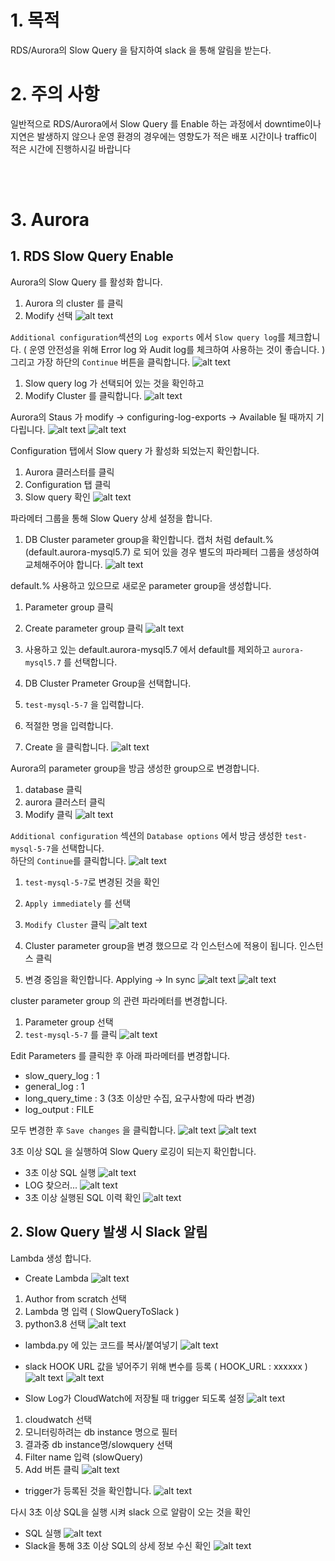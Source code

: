 # 1. 목적
RDS/Aurora의 Slow Query 을 탐지하여 slack 을 통해 알림을 받는다.

# 2. 주의 사항
일반적으로 RDS/Aurora에서 Slow Query 를 Enable 하는 과정에서 downtime이나 지연은 발생하지 않으나 운영 환경의 경우에는 영향도가 적은 배포 시간이나 traffic이 적은 시간에 진행하시길 바랍니다

<br><br>

# 3. Aurora

## 1. RDS Slow Query Enable
Aurora의 Slow Query 를 활성화 합니다.
1. Aurora 의 cluster 를 클릭
2. Modify 선택 
![alt text](img/iShot_2023-02-04_20.33.07.png)

`Additional configuration`섹션의 `Log exports` 에서 `Slow query log`를 체크합니다. ( 운영 안전성을 위해 Error log 와 Audit log를 체크하여 사용하는 것이 좋습니다. ) 
그리고 가장 하단의 `Continue` 버튼을 클릭합니다.
![alt text](img/iShot_2023-02-04_20.37.10.png)


1. Slow query log 가 선택되어 있는 것을 확인하고
2. Modify Cluster 를 클릭합니다.
![alt text](img/iShot_2023-02-04_20.40.03.png)


Aurora의 Staus 가 modify -> configuring-log-exports -> Available 될 때까지 기다립니다.
![alt text](img/iShot_2023-02-04_20.41.32.png)
![alt text](img/iShot_2023-02-04_20.45.06.png)

Configuration 탭에서 Slow query 가 활성화 되었는지 확인합니다.
1. Aurora 클러스터를 클릭
2. Configuration 탭 클릭
3. Slow query 확인
![alt text](img/iShot_2023-02-04_20.46.31.png)

파라메터 그룹을 통해 Slow Query 상세 설정을 합니다.
1. DB Cluster parameter group을 확인합니다. 캡처 처럼 default.% (default.aurora-mysql5.7) 로 되어 있을 경우 별도의 파라페터 그룹을 생성하여 교체해주어야 합니다.
![alt text](img/iShot_2023-02-04_20.50.11.png)

default.% 사용하고 있으므로 새로운 parameter group을 생성합니다.
1. Parameter group 클릭
2. Create parameter group 클릭
![alt text](img/iShot_2023-02-04_20.53.49.png)

1. 사용하고 있는 default.aurora-mysql5.7 에서 default를 제외하고 `aurora-mysql5.7` 를 선택합니다.
2. DB Cluster Prameter Group을 선택합니다.
3. `test-mysql-5-7` 을 입력합니다.
4. 적절한 명을 입력합니다.
5. Create 을 클릭합니다.
![alt text](img/iShot_2023-02-04_20.56.07.png)


Aurora의 parameter group을 방금 생성한 group으로 변경합니다.
1. database 클릭
2. aurora 클러스터 클릭
3. Modify 클릭
![alt text](img/iShot_2023-02-04_20.59.17.png)

`Additional configuration` 섹션의 `Database options` 에서 방금 생성한 `test-mysql-5-7`을 선택합니다.<br>
하단의 `Continue`를 클릭합니다.
![alt text](img/iShot_2023-02-04_21.01.01.png)


1. `test-mysql-5-7`로 변경된 것을 확인
2. `Apply immediately` 를 선택
3. `Modify Cluster` 클릭
![alt text](img/iShot_2023-02-04_21.03.39.png)


1. Cluster parameter group을 변경 했으므로 각 인스턴스에 적용이 됩니다. 인스턴스 클릭
2. 변경 중임을 확인합니다. Applying -> In sync
![alt text](img/iShot_2023-02-04_21.15.12.png)
![alt text](img/iShot_2023-02-04_21.19.21.png)


cluster parameter group 의 관련 파라메터를 변경합니다.
1. Parameter group 선택
2. `test-mysql-5-7` 를 클릭
![alt text](img/iShot_2023-02-04_21.22.39.png)

Edit Parameters 를 클릭한 후 아래 파라메터를 변경합니다.
- slow_query_log : 1
- general_log : 1
- long_query_time : 3 (3초 이상만 수집, 요구사항에 따라 변경)
- log_output : FILE <br>

모두 변경한 후 `Save changes` 을 클릭합니다.
![alt text](img/iShot_2023-02-04_21.23.54.png)
![alt text](img/iShot_2023-02-04_21.25.20.png)

3초 이상 SQL 을 실행하여 Slow Query 로깅이 되는지 확인합니다.
- 3초 이상 SQL 실행
![alt text](img/iShot_2023-02-04_21.30.57.png)
- LOG 찾으러...
![alt text](img/iShot_2023-02-04_21.32.54.png)
- 3초 이상 실행된 SQL 이력 확인
![alt text](img/iShot_2023-02-04_21.34.15.png)


## 2. Slow Query 발생 시 Slack 알림
Lambda 생성 합니다.
- Create Lambda
![alt text](img/iShot_2023-02-04_21.40.13.png)

1. Author from scratch 선택
2. Lambda 명 입력 ( SlowQueryToSlack )
3. python3.8 선택
![alt text](img/iShot_2023-02-04_21.41.45.png)

- lambda.py 에 있는 코드를 복사/붙여넣기
![alt text](img/iShot_2023-02-04_21.44.32.png)

- slack HOOK URL 값을 넣어주기 위해 변수를 등록 ( HOOK_URL : xxxxxx )
![alt text](img/iShot_2023-02-04_21.46.01.png)
![alt text](img/iShot_2023-02-04_21.48.13.png)

- Slow Log가 CloudWatch에 저장될 때 trigger 되도록 설정
![alt text](img/iShot_2023-02-04_21.49.29.png)



1. cloudwatch 선택
2. 모니터링하려는 db instance 명으로 필터
3. 결과중 db instance명/slowquery 선택
4. Filter name 입력 (slowQuery)
5. Add 버튼 클릭
![alt text](img/iShot_2023-02-04_21.51.12.png)

- trigger가 등록된 것을 확인합니다.
![alt text](img/iShot_2023-02-04_21.53.27.png)

다시 3초 이상 SQL을 실행 시켜 slack 으로 알람이 오는 것을 확인

- SQL 실행
![alt text](img/iShot_2023-02-04_21.54.30.png)
- Slack을 통해 3초 이상 SQL의 상세 정보 수신 확인
![alt text](img/iShot_2023-02-04_21.55.01.png)
